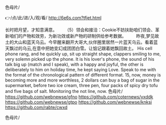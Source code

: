 
色母片/




👉/点/此/进/入/观/看/ http://6e6s.com?tfjet.html




长时把月望，才知意满意。
　　（5）领会和接洽：Cookie不妨扶助咱们领会、革新咱们的产物和效劳，为新功效或新产物的研制供给参考数据。
　　昨夜,梦见故土的大山和蓝天乌云。今早醒来翻开大哥大,伙伴圈里居然一片蓝天乌云。看着蓝天飘过的乌云,在意中把她变幻成团团白雪。让惦记跟着她飘回故土。
His cell phone rang, and he quickly up, sit up straight shape, clappers smiling to me, very solemn picked up the phone.
It is his lover's phone, the sound of his talk big up (match and I speak), with a happy and joyful, the other is deliberately to him on holiday time, he kept saying Love. Speak to me with the format of the chronological pattern of different format.
15, now, money is becoming more and more worthless, 2 dollars can buy a bag of sugar in the supermarket, before two ice cream, three pen, four packs of spicy dry tofu and five bags of salt.
Monitoring the not line, now.
色母片/ https://github.com/webnewse/gfno
https://github.com/coternews/yxddk
https://github.com/webnewse/gtpo
https://github.com/webnewse/knksi
https://github.com/rabte/cwxd





色母片/
